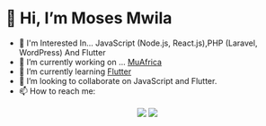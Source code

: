 # 👋 Hi, I’m Moses Mwila

- 💬 I'm Interested In... JavaScript (Node.js, React.js),PHP (Laravel, WordPress) And Flutter
- 🔭 I’m currently working on ... <a href="https://www.muafrica.com/" target="_blank">MuAfrica</a>
- 🌱 I’m currently learning <a href="https://flutter.dev/" target="_blank">Flutter</a>
- 👯 I’m looking to collaborate on JavaScript and Flutter.
- 📫 How to reach me: 

<p align="center">
		<a href="https://www.linkedin.com/in/imosesmwila/" target="_blank"><img align="center" src="https://img.shields.io/badge/linkedin-%230077B5.svg?&style=for-the-badge&logo=linkedin&logoColor=white"></a>
	<a href="https://twitter.com/imosesmwila" target="_blank"><img align="center" src="https://img.shields.io/badge/twitter-%231DA1F2.svg?&style=for-the-badge&logo=twitter&logoColor=white"></a>

</p>



<!--
**MosesMwila** is a ✨ _special_ ✨ repository because its `README.md` (this file) appears on your GitHub profile.

Here are some ideas to get you started:

- 🔭 I’m currently working on ...
- 🌱 I’m currently learning ...
- 👯 I’m looking to collaborate on ...
- 🤔 I’m looking for help with ...
- 💬 Ask me about ...
- 📫 How to reach me: ...
- 😄 Pronouns: ...
- ⚡ Fun fact: ...
-->
